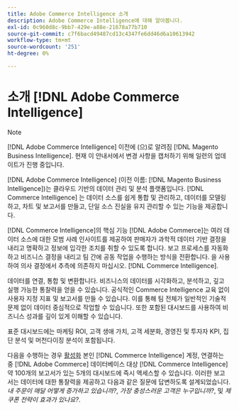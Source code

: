 ```yaml
---
title: Adobe Commerce Intelligence 소개
description: Adobe Commerce Intelligence에 대해 알아봅니다.
exl-id: 0c960d8c-9bb7-429e-a88e-21678a77b710
source-git-commit: c7f6bacd49487cd13c4347fe6dd46d6a10613942
workflow-type: tm+mt
source-wordcount: '251'
ht-degree: 0%

---
```



# 소개 [!DNL Adobe Commerce Intelligence]

>[!NOTE]
>
>[!DNL Adobe Commerce Intelligence] 이전에 (으)로 알려짐 [!DNL Magento Business Intelligence]. 현재 이 안내서에서 변경 사항을 캡처하기 위해 일련의 업데이트가 진행 중입니다.

[!DNL Adobe Commerce Intelligence] (이전 이름: [!DNL Magento Business Intelligence])는 클라우드 기반의 데이터 관리 및 분석 플랫폼입니다. [!DNL Commerce Intelligence] 는 데이터 소스를 쉽게 통합 및 관리하고, 데이터를 모델링하고, 차트 및 보고서를 만들고, 단일 소스 진실을 유지 관리할 수 있는 기능을 제공합니다.

[!DNL Commerce Intelligence]의 핵심 기능 [!DNL Adobe Commerce]는 여러 데이터 소스에 대한 모범 사례 인사이트를 제공하여 판매자가 과학적 데이터 기반 결정을 내리고 명확하고 정보에 입각한 조치를 취할 수 있도록 합니다. 보고 프로세스를 자동화하고 비즈니스 결정을 내리고 팀 간에 공동 작업을 수행하는 방식을 전환합니다. 을 사용하여 의사 결정에서 추측에 의존하지 마십시오. [!DNL Commerce Intelligence].

데이터를 연결, 통합 및 변환합니다. 비즈니스의 데이터를 시각화하고, 분석하고, 깊고 실행 가능한 통찰력을 얻을 수 있습니다. 공식적인 Commerce Intelligence 교육 없이 사용자 지정 지표 및 보고서를 만들 수 있습니다. 이를 통해 팀 전체가 일반적인 기술적 문제 없이 데이터 중심적으로 작업할 수 있습니다. 또한 포함된 대시보드를 사용하여 비즈니스 성과를 깊이 있게 이해할 수 있습니다.

표준 대시보드에는 마케팅 ROI, 고객 생애 가치, 고객 세분화, 경영진 및 투자자 KPI, 집단 분석 및 머천다이징 분석이 포함됩니다.

다음을 수행하는 경우 [활성화](../getting-started/onpremise-activation.md) 본인 [!DNL Commerce Intelligence] 계정, 연결하는 중 [!DNL Adobe Commerce] 데이터베이스 대상 [!DNL Commerce Intelligence] 약 100개의 보고서가 있는 5개의 대시보드에 즉시 액세스할 수 있습니다. 이러한 보고서는 데이터에 대한 통찰력을 제공하고 다음과 같은 질문에 답변하도록 설계되었습니다. *내 주문이 매달 어떻게 증가하고 있습니까?*, *가장 충성스러운 고객은 누구입니까?*, 및 *제 쿠폰 전략이 효과가 있나요?*.
